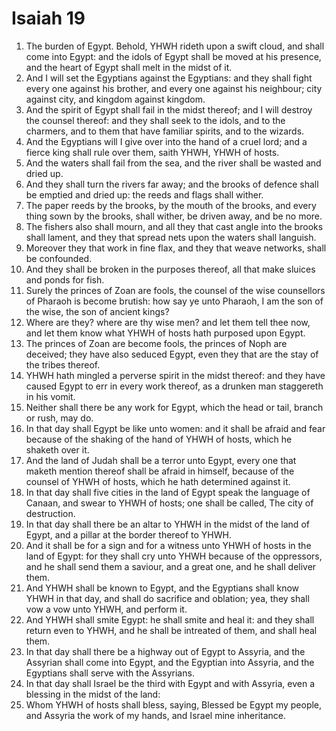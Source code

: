 ﻿# Isaiah 19
1. The burden of Egypt. Behold, YHWH rideth upon a swift cloud, and shall come into Egypt: and the idols of Egypt shall be moved at his presence, and the heart of Egypt shall melt in the midst of it. 
2. And I will set the Egyptians against the Egyptians: and they shall fight every one against his brother, and every one against his neighbour; city against city, and kingdom against kingdom. 
3. And the spirit of Egypt shall fail in the midst thereof; and I will destroy the counsel thereof: and they shall seek to the idols, and to the charmers, and to them that have familiar spirits, and to the wizards. 
4. And the Egyptians will I give over into the hand of a cruel lord; and a fierce king shall rule over them, saith YHWH, YHWH of hosts. 
5. And the waters shall fail from the sea, and the river shall be wasted and dried up. 
6. And they shall turn the rivers far away; and the brooks of defence shall be emptied and dried up: the reeds and flags shall wither. 
7. The paper reeds by the brooks, by the mouth of the brooks, and every thing sown by the brooks, shall wither, be driven away, and be no more. 
8. The fishers also shall mourn, and all they that cast angle into the brooks shall lament, and they that spread nets upon the waters shall languish. 
9. Moreover they that work in fine flax, and they that weave networks, shall be confounded. 
10. And they shall be broken in the purposes thereof, all that make sluices and ponds for fish. 
11.  Surely the princes of Zoan are fools, the counsel of the wise counsellors of Pharaoh is become brutish: how say ye unto Pharaoh, I am the son of the wise, the son of ancient kings? 
12. Where are they? where are thy wise men? and let them tell thee now, and let them know what YHWH of hosts hath purposed upon Egypt. 
13. The princes of Zoan are become fools, the princes of Noph are deceived; they have also seduced Egypt, even they that are the stay of the tribes thereof. 
14. YHWH hath mingled a perverse spirit in the midst thereof: and they have caused Egypt to err in every work thereof, as a drunken man staggereth in his vomit. 
15. Neither shall there be any work for Egypt, which the head or tail, branch or rush, may do. 
16. In that day shall Egypt be like unto women: and it shall be afraid and fear because of the shaking of the hand of YHWH of hosts, which he shaketh over it. 
17. And the land of Judah shall be a terror unto Egypt, every one that maketh mention thereof shall be afraid in himself, because of the counsel of YHWH of hosts, which he hath determined against it. 
18.  In that day shall five cities in the land of Egypt speak the language of Canaan, and swear to YHWH of hosts; one shall be called, The city of destruction. 
19. In that day shall there be an altar to YHWH in the midst of the land of Egypt, and a pillar at the border thereof to YHWH. 
20. And it shall be for a sign and for a witness unto YHWH of hosts in the land of Egypt: for they shall cry unto YHWH because of the oppressors, and he shall send them a saviour, and a great one, and he shall deliver them. 
21. And YHWH shall be known to Egypt, and the Egyptians shall know YHWH in that day, and shall do sacrifice and oblation; yea, they shall vow a vow unto YHWH, and perform it. 
22. And YHWH shall smite Egypt: he shall smite and heal it: and they shall return even to YHWH, and he shall be intreated of them, and shall heal them. 
23.  In that day shall there be a highway out of Egypt to Assyria, and the Assyrian shall come into Egypt, and the Egyptian into Assyria, and the Egyptians shall serve with the Assyrians. 
24. In that day shall Israel be the third with Egypt and with Assyria, even a blessing in the midst of the land: 
25. Whom YHWH of hosts shall bless, saying, Blessed be Egypt my people, and Assyria the work of my hands, and Israel mine inheritance. 
